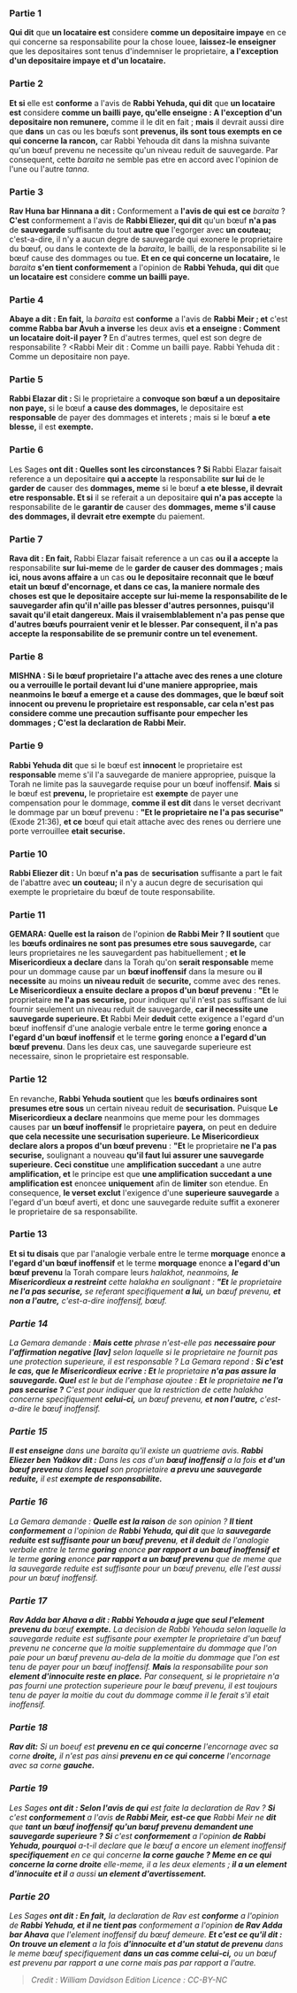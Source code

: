 
### Partie 1
<b>Qui dit</b> que <b>un locataire est</b> considere <b>comme un depositaire impaye</b> en ce qui concerne sa responsabilite pour la chose louee, <b>laissez-le enseigner</b> que les depositaires sont tenus d'indemniser le proprietaire, <b>a l'exception d'un depositaire impaye et d'un locataire.</b>

### Partie 2
<b>Et si</b> elle est <b>conforme</b> a l'avis de <b>Rabbi Yehuda, qui dit</b> que <b>un locataire est</b> considere <b>comme un bailli paye, qu'elle enseigne : A l'exception d'un depositaire non remunere,</b> comme il le dit en fait ; <b>mais</b> il devrait aussi dire que <b>dans</b> un cas ou les bœufs sont <b>prevenus, ils sont tous exempts en ce qui concerne la rancon,</b> car Rabbi Yehouda dit dans la mishna suivante qu'un bœuf prevenu ne necessite qu'un niveau reduit de sauvegarde. Par consequent, cette <i>baraita</i> ne semble pas etre en accord avec l'opinion de l'une ou l'autre <i>tanna</i>.

### Partie 3
<b>Rav Huna bar Hinnana a dit :</b> Conformement a <b>l'avis de qui</b> <b>est ce</b> <i>baraita</i> ? <b>C'est</b> conformement a l'avis de <b>Rabbi Eliezer, qui dit</b> qu'un bœuf <b>n'a pas</b> de <b>sauvegarde</b> suffisante du tout <b>autre que</b> l'egorger avec <b>un couteau;</b> c'est-a-dire, il n'y a aucun degre de sauvegarde qui exonere le proprietaire du bœuf, ou dans le contexte de la <i>baraita</i>, le bailli, de la responsabilite si le bœuf cause des dommages ou tue. <b>Et en ce qui concerne un locataire,</b> le <i>baraita</i> <b>s'en tient conformement</b> a l'opinion de <b>Rabbi Yehuda, qui dit</b> que <b>un locataire est</b> considere <b>comme un bailli paye.</b>

### Partie 4
<b>Abaye a dit : En fait,</b> la <i>baraita</i> est <b>conforme</b> a l'avis de <b>Rabbi Meir ; et</b> c'est <b>comme Rabba bar Avuh a inverse</b> les deux avis <b>et a enseigne : Comment un locataire doit-il payer ? </b> En d'autres termes, quel est son degre de responsabilite ? <Rabbi Meir dit : Comme un bailli paye. Rabbi Yehuda dit : Comme un depositaire non paye.</b>

### Partie 5
<b>Rabbi Elazar dit : </b> Si le proprietaire a <b>convoque son bœuf a un depositaire non paye,</b> si le bœuf <b>a cause des dommages,</b> le depositaire est <b>responsable</b> de payer des dommages et interets ; mais si le bœuf <b>a ete blesse,</b> il est <b>exempte.</b>

### Partie 6
Les Sages <b>ont dit : Quelles sont les circonstances ? Si</b> Rabbi Elazar faisait reference a un depositaire <b>qui a accepte</b> la responsabilite <b>sur lui</b> de le <b>garder de</b> causer des <b>dommages, meme</b> si le bœuf <b>a ete blesse, il devrait etre responsable. Et si</b> il se referait a un depositaire <b>qui n'a pas accepte</b> la responsabilite de le <b>garantir de</b> causer des <b>dommages, meme s'il cause des dommages, il devrait etre exempte</b> du paiement.

### Partie 7
<b>Rava dit : En fait,</b> Rabbi Elazar faisait reference a un cas <b>ou il a accepte</b> la responsabilite <b>sur lui-meme</b> de le <b>garder de causer des dommages ; mais ici, nous avons affaire a</b> un cas <b>ou le depositaire <b>reconnait que</b> le bœuf <b>etait un bœuf d'encornage</b>, <b>et</b> dans ce cas, <b>la maniere normale des choses est que</b> le depositaire <b>accepte sur lui-meme</b> la responsabilite de le sauvegarder afin <b>qu'il n'aille pas blesser d'autres personnes,</b> puisqu'il savait qu'il etait dangereux. Mais <b>il</b> vraisemblablement <b>n'a pas pense que d'autres</b> bœufs <b>pourraient venir et le blesser.</b> Par consequent, il n'a pas accepte la responsabilite de se premunir contre un tel evenement.

### Partie 8
<strong>MISHNA : </strong>Si le <b>bœuf</b> <b>proprietaire l'a attache avec des renes</b> a une cloture <b>ou a verrouille</b> le portail <b>devant lui d'une maniere appropriee, mais</b> neanmoins le bœuf <b>a emerge et a cause des dommages, que</b> le bœuf soit <b>innocent ou prevenu</b> le proprietaire est <b>responsable,</b> car cela n'est pas considere comme une precaution suffisante pour empecher les dommages ; C'est la declaration de Rabbi Meir. </b>

### Partie 9
<b>Rabbi Yehuda dit</b> que si le bœuf est <b>innocent</b> le proprietaire est <b>responsable</b> meme s'il l'a sauvegarde de maniere appropriee, puisque la Torah ne limite pas la sauvegarde requise pour un bœuf inoffensif. <b>Mais</b> si le bœuf est <b>prevenu,</b> le proprietaire est <b>exempte</b> de payer une compensation pour le dommage, <b>comme il est dit</b> dans le verset decrivant le dommage par un bœuf prevenu : <b>"Et le proprietaire ne l'a pas securise"</b> (Exode 21:36), <b>et ce</b> bœuf qui etait attache avec des renes ou derriere une porte verrouillee <b>etait securise.</b>

### Partie 10
<b>Rabbi Eliezer dit :</b> Un bœuf <b>n'a pas</b> de <b>securisation</b> suffisante a part</b> le fait de l'abattre avec <b>un couteau;</b> il n'y a aucun degre de securisation qui exempte le proprietaire du bœuf de toute responsabilite.

### Partie 11
<strong>GEMARA:</strong> <b>Quelle est la raison</b> de l'opinion <b>de Rabbi Meir ? Il soutient</b> que les <b>bœufs ordinaires ne sont pas presumes etre sous sauvegarde,</b> car leurs proprietaires ne les sauvegardent pas habituellement ; <b>et le Misericordieux a declare</b> dans la Torah qu'on <b>serait responsable</b> meme pour un dommage cause par un <b>bœuf inoffensif</b> dans la mesure ou <b>il necessite</b> au moins <b>un niveau reduit</b> de <b>securite,</b> comme avec des renes. <b>Le Misericordieux a ensuite declare a propos d'un bœuf prevenu</b> : <b>"Et</b> le proprietaire <b>ne l'a pas securise,</b> pour indiquer qu'il n'est pas suffisant de lui fournir seulement un niveau reduit de sauvegarde, <b>car il necessite une sauvegarde superieure. Et</b> Rabbi Meir <b>deduit</b> cette exigence a l'egard d'un bœuf inoffensif d'une analogie verbale entre le terme <b>goring</b> enonce <b>a l'egard d'un bœuf inoffensif</b> et le terme <b>goring</b> enonce <b>a l'egard d'un bœuf prevenu</b>. Dans les deux cas, une sauvegarde superieure est necessaire, sinon le proprietaire est responsable.

### Partie 12
En revanche, <b>Rabbi Yehuda soutient</b> que les <b>bœufs ordinaires sont presumes etre sous</b> un certain niveau reduit de <b>securisation.</b> Puisque <b>Le Misericordieux a declare</b> neanmoins que meme pour les dommages causes par <b>un bœuf inoffensif</b> le proprietaire <b>payera,</b> on peut en deduire <b>que cela necessite une securisation superieure. Le Misericordieux declare alors a propos d'un bœuf prevenu</b> : <b>"Et</b> le proprietaire <b>ne l'a pas securise,</b> soulignant a nouveau <b>qu'il faut lui assurer une sauvegarde superieure. Ceci constitue</b> une <b>amplification succedant</b> a une autre <b>amplification, et</b> le principe est que <b>une amplification succedant a une amplification est</b> enoncee <b>uniquement</b> afin de <b>limiter</b> son etendue. En consequence, <b>le verset exclut</b> l'exigence d'une <b>superieure sauvegarde</b> a l'egard d'un bœuf averti, et donc une sauvegarde reduite suffit a exonerer le proprietaire de sa responsabilite.

### Partie 13
<b>Et si tu disais</b> que par l'analogie verbale entre le terme <b>morquage</b> enonce <b>a l'egard d'un bœuf inoffensif</b> et le terme <b>morquage</b> enonce <b>a l'egard d'un bœuf prevenu</b> la Torah compare leurs <i>halakhot</b>, neanmoins, <b>le Misericordieux a restreint</b> cette <i>halakha</i> en soulignant : <b>"Et</b> le proprietaire <b>ne l'a pas securise,</b> se referant specifiquement <b>a lui,</b> un bœuf prevenu, <b>et non a l'autre,</b> c'est-a-dire inoffensif, bœuf.

### Partie 14
La Gemara demande : <b>Mais cette</b> phrase n'est-elle pas <b>necessaire pour l'affirmation negative [<i>lav</i>]</b> selon laquelle si le proprietaire ne fournit pas une protection superieure, il est responsable ? La Gemara repond : <b>Si c'est le cas, que le Misericordieux ecrive : Et</b> le proprietaire <b>n'a pas assure la sauvegarde. Quel</b> est le but de l'emphase ajoutee : <b>Et</b> le proprietaire <b>ne l'a pas securise ?</b> C'est pour indiquer que la restriction de cette <i>halakha</i> concerne specifiquement <b>celui-ci,</b> un bœuf prevenu, <b>et non l'autre,</b> c'est-a-dire le bœuf inoffensif.

### Partie 15
<b>Il est enseigne</b> dans une <i>baraita</i> qu'il existe un quatrieme avis. <b>Rabbi Eliezer ben Yaâkov dit :</b> Dans les cas d'un <b>bœuf inoffensif</b> a la fois <b>et d'un bœuf prevenu</b> dans <b>lequel</b> son proprietaire <b>a prevu une sauvegarde reduite,</b> il est <b>exempte de responsabilite.</b>

### Partie 16
La Gemara demande : <b>Quelle est la raison</b> de son opinion ? <b>Il tient conformement</b> a l'opinion de <b>Rabbi Yehuda, qui dit</b> que la <b>sauvegarde reduite est suffisante pour un bœuf prevenu</b>, <b>et il deduit</b> de l'analogie verbale entre le terme <b>goring</b> enonce <b>par rapport a un bœuf inoffensif</b> <b>et</b> le terme <b>goring</b> enonce <b>par rapport a un bœuf prevenu</b> que de meme que la sauvegarde reduite est suffisante pour un bœuf prevenu, elle l'est aussi pour un bœuf inoffensif.

### Partie 17
<b>Rav Adda bar Ahava a dit : Rabbi Yehouda a juge que seul l'element prevenu du</b> bœuf <b>exempte.</b> La decision de Rabbi Yehouda selon laquelle la sauvegarde reduite est suffisante pour exempter le proprietaire d'un bœuf prevenu ne concerne que la moitie supplementaire du dommage que l'on paie pour un bœuf prevenu au-dela de la moitie du dommage que l'on est tenu de payer pour un bœuf inoffensif. <b>Mais</b> la responsabilite pour son <b>element d'innocuite reste en place.</b> Par consequent, si le proprietaire n'a pas fourni une protection superieure pour le bœuf prevenu, il est toujours tenu de payer la moitie du cout du dommage comme il le ferait s'il etait inoffensif.

### Partie 18
<b>Rav dit:</b> Si un boeuf est <b>prevenu en ce qui concerne</b> l'encornage avec sa corne <b>droite,</b> il n'est pas</b> ainsi <b>prevenu en ce qui concerne</b> l'encornage avec sa corne <b>gauche.</b>

### Partie 19
Les Sages <b>ont dit : Selon l'avis de qui</b> est faite la declaration de Rav ? <b>Si</b> c'est <b>conformement</b> a l'avis <b>de Rabbi Meir, est-ce que</b> Rabbi Meir ne <b>dit</b> que <b>tant un bœuf inoffensif</b> <b>qu'un bœuf prevenu</b> <b>demandent une sauvegarde superieure ? Si</b> c'est <b>conformement</b> a l'opinion <b>de Rabbi Yehuda, pourquoi</b> a-t-il declare que le bœuf a encore un element inoffensif <b>specifiquement</b> en ce qui concerne <b>la corne gauche ? Meme en ce qui concerne la corne droite</b> elle-meme, il a les deux elements ; <b>il a un element d'innocuite et il</b> a aussi <b>un element d'avertissement.</b>

### Partie 20
Les Sages <b>ont dit : En fait,</b> la declaration de Rav est <b>conforme</b> a l'opinion de <b>Rabbi Yehuda, et il ne tient pas</b> conformement a l'opinion <b>de Rav Adda bar Ahava</b> que l'element inoffensif du bœuf demeure. <b>Et c'est ce qu'il dit : On trouve un element</b> a la fois <b>d'innocuite et d'un statut de prevenu</b> dans le meme bœuf specifiquement <b>dans un cas comme celui-ci,</b> ou un bœuf est prevenu par rapport a une corne mais pas par rapport a l'autre.

>Credit : William Davidson Edition
>Licence : CC-BY-NC